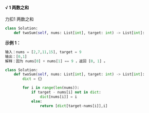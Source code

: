 #### √ 1 两数之和

力扣1 两数之和 

```python
class Solution:
    def twoSum(self, nums: List[int], target: int) -> List[int]:

```

**示例 1：**

```python
输入：nums = [2,7,11,15], target = 9
输出：[0,1]
解释：因为 nums[0] + nums[1] == 9 ，返回 [0, 1] 。
```

```python
class Solution:
    def twoSum(self, nums: List[int], target: int) -> List[int]:
        dict = {}

        for i in range(len(nums)):
            if target - nums[i] not in dict:
                dict[nums[i]] = i
            else:
                return [dict[target-nums[i]],i]
```